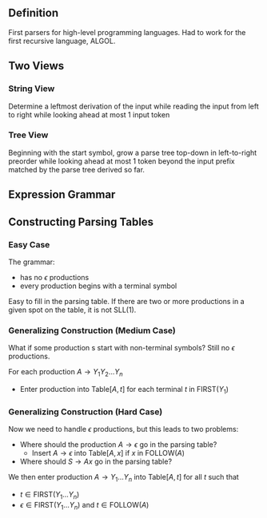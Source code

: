 ## Definition

First parsers for high-level programming languages. Had to work for the first recursive language, ALGOL.

## Two Views

### String View

Determine a leftmost derivation of the input while reading the input from left to right while looking ahead at most 1 input token

### Tree View

Beginning with the start symbol, grow a parse tree top-down in left-to-right preorder while looking ahead at most 1 token beyond the input prefix matched by the parse tree derived so far.

## Expression Grammar

## Constructing Parsing Tables

### Easy Case

The grammar:
- has no $\epsilon$ productions
- every production begins with a terminal symbol

Easy to fill in the parsing table. If there are two or more productions in a given spot on the table, it is not SLL(1).

### Generalizing Construction (Medium Case)

What if some production s start with non-terminal symbols? Still no $\epsilon$ productions.

For each production $A\to Y_{1}Y_{2}\dots Y_{n}$
- Enter production into Table$[A,t]$ for each terminal $t$ in FIRST($Y_{1}$)

### Generalizing Construction (Hard Case)

Now we need to handle $\epsilon$ productions, but this leads to two problems:
- Where should the production $A\to \epsilon$ go in the parsing table?
	- Insert $A\to \epsilon$ into Table$[A,x]$ if $x$ in FOLLOW($A$)
- Where should $S\to Ax$ go in the parsing table?

We then enter production $A\to Y_{1}\dots Y_{n}$ into Table$[A,t]$ for all $t$ such that
- $t\in \text{FIRST}(Y_{1}\dots Y_{n})$
- $\epsilon\in \text{FIRST}(Y_{1}\dots Y_{n})$ and $t\in \text{FOLLOW}(A)$